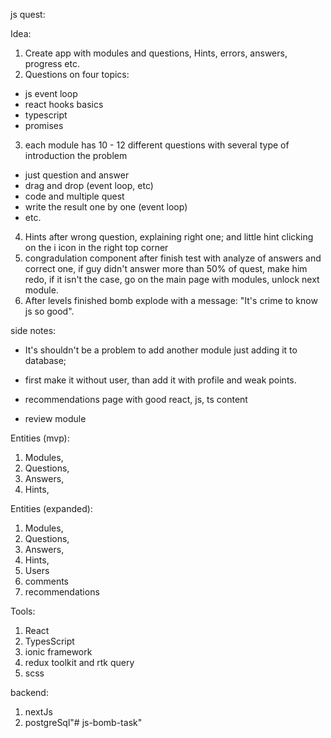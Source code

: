 js quest:

Idea:
1) Create app with modules and questions, Hints, errors, answers, progress etc.
2) Questions on four topics:
- js event loop
- react hooks basics
- typescript
- promises
3) each module has 10 - 12 different questions with several type of introduction the problem
- just question and answer
- drag and drop (event loop, etc)
- code and multiple quest
- write the result one by one (event loop)
- etc.
4) Hints after wrong question, explaining right one; and little hint clicking on the i icon in the right top corner
5) congradulation component after finish test with analyze of answers and correct one, if guy didn't answer more than 50% of quest, make him redo, if it isn't the case, go on the main page with modules, unlock next module.
6) After levels finished bomb explode with a message: "It's crime to know js so good".

side notes:

- It's shouldn't be a problem to add another module just adding it to database;

- first make it without user, than add it with profile and weak points.

- recommendations page with good react, js, ts content

- review module

Entities (mvp):
1) Modules,
2) Questions,
3) Answers,
4) Hints,

Entities (expanded):
1) Modules,
2) Questions,
3) Answers,
4) Hints,
5) Users
6) comments
7) recommendations

Tools:
1) React
2) TypesScript
3) ionic framework
4) redux toolkit and rtk query
5) scss

backend:
1) nextJs
2) postgreSql"# js-bomb-task" 
